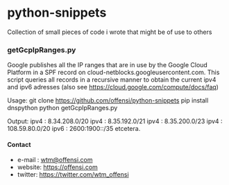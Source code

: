# python-snippets
Collection of small pieces of code i wrote that might be of use to others

### getGcpIpRanges.py
Google publishes all the IP ranges that are in use by the Google Cloud Platform in a SPF record on cloud-netblocks.googleusercontent.com. This script queries all records in a recursive manner to obtain the current ipv4 and ipv6 adresses (also see https://cloud.google.com/compute/docs/faq)

Usage: 
git clone https://github.com/offensi/python-snippets
pip install dnspython
python getGcpIpRanges.py

Output: 
ipv4 : 8.34.208.0/20
ipv4 : 8.35.192.0/21
ipv4 : 8.35.200.0/23
ipv4 : 108.59.80.0/20
ipv6 : 2600:1900::/35
etcetera. 


#### Contact

- e-mail : wtm@offensi.com
- website: https://offensi.com
- twitter: https://twitter.com/wtm_offensi
